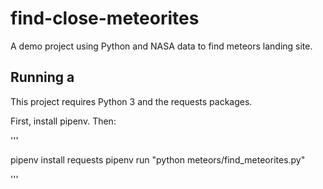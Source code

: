 # find-close-meteorites
A demo project using Python and NASA data to find meteors landing site.


## Running a

This project requires Python 3 and the requests packages.

First, install pipenv. Then:

'''

pipenv install requests
pipenv run "python meteors/find_meteorites.py"

'''
